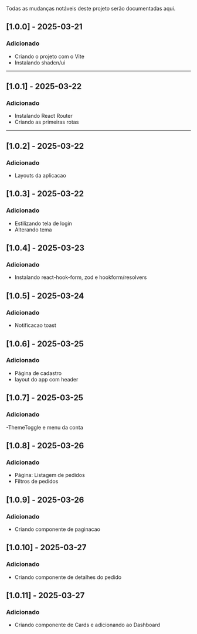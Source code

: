 Todas as mudanças notáveis deste projeto serão documentadas aqui.

## [1.0.0] - 2025-03-21

### Adicionado

- Criando o projeto com o Vite
- Instalando shadcn/ui

---

## [1.0.1] - 2025-03-22

### Adicionado

- Instalando React Router
- Criando as primeiras rotas

---

## [1.0.2] - 2025-03-22

### Adicionado

- Layouts da aplicacao

## [1.0.3] - 2025-03-22

### Adicionado

- Estilizando tela de login
- Alterando tema

## [1.0.4] - 2025-03-23

### Adicionado

- Instalando react-hook-form, zod e hookform/resolvers

## [1.0.5] - 2025-03-24

### Adicionado

- Notificacao toast

## [1.0.6] - 2025-03-25

### Adicionado

- Página de cadastro
- layout do app com header

## [1.0.7] - 2025-03-25

### Adicionado

-ThemeToggle e menu da conta

## [1.0.8] - 2025-03-26

### Adicionado

- Página: Listagem de pedidos
- Filtros de pedidos

## [1.0.9] - 2025-03-26

### Adicionado

- Criando componente de paginacao

## [1.0.10] - 2025-03-27

### Adicionado

- Criando componente de detalhes do pedido

## [1.0.11] - 2025-03-27

### Adicionado

- Criando componente de Cards e adicionando ao Dashboard
